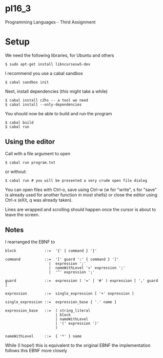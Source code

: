 # pl16_3
Programming Languages - Third Assignment

# Setup

We need the following libraries, for Ubuntu and others

    $ sudo apt-get install libncursesw5-dev

I recommend you use a cabal sandbox

    $ cabal sandbox init

Next, install dependencies (this might take a while)

    $ cabal install c2hs -- a tool we need
    $ cabal install --only-dependencies

You should now be able to build and run the program

    $ cabal build
    $ cabal run

## Using the editor

Call with a file argument to open

    $ cabal run program.txt

or without:

    $ cabal run # you will be presented a very crude open file dialog

You can open files with Ctrl-o, save using Ctrl-w (w for "write", s for "save"
is already used for another function in most shells) or close the editor
using Ctrl-x (eXit, q was already taken).

Lines are wrapped and scrolling should happen once the cursor is about to
leave the screen.

## Notes

I rearranged the EBNF to

    block             ::=  '{' { command } '}'

    command           ::=  '[' guard ':' { command } ']'
                        |  expression ';'
                        |  nameWithLevel '=' expression ';'
                        |  '^' expression ';'

    guard             ::=  expression ( '=' | '#' ) expression [ ',' guard ]

    expression        ::=  single_expression [ '+' expression ]

    single_expression ::=  expression_base { '.' name }

    expression_base   ::=  ( string_literal
                           | block
                           | nameWithLevel
                           | '(' expression ')'
                           )

    nameWithLevel     ::=  { '*' } name

While (I hope!) this is equivalent to the original EBNF the implementation
follows this EBNF more closely
